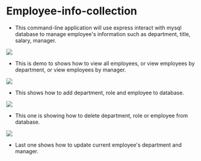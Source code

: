 # Employee-info-collection

 * This command-line application will use express interact with mysql database to manage employee's information such as department, title, salary, manager.
 
 <img src="demo/view.GIF">
 
 *  This is demo to shows how to view all employees, or view employees by department, or view employees by manager.
 
 <img src="demo/add.GIF">
 
 * This shows how to add department, role and employee to database.
 
  <img src="demo/delete.GIF">
  
  * This one is showing how to delete department, role or employee from database.
  
   <img src="demo/update.GIF">

* Last one shows how to update current employee's department and manager.
